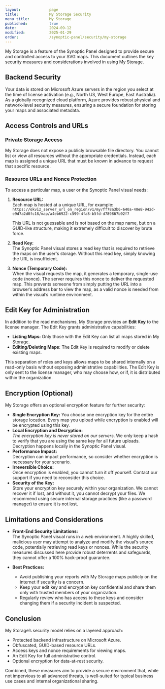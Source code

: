 ```yaml
---
layout:             page
title:              My Storage Security
menu_title:         My Storage
published:          true
date:               2024-09-12
modified:           2025-01-29
order:              /synoptic-panel/security/my-storage
---
```


My Storage is a feature of the Synoptic Panel designed to provide secure and controlled access to your SVG maps. This document outlines the key security measures and considerations involved in using My Storage.

## Backend Security

Your data is stored on Microsoft Azure servers in the region you select at the time of license activation (e.g., North US, West Europe, East Australia). As a globally recognized cloud platform, Azure provides robust physical and network-level security measures, ensuring a secure foundation for storing your maps and associated metadata.

## Access Controls and URLs

### Private Storage Access
My Storage does not expose a publicly browsable file directory. You cannot list or view all resources without the appropriate credentials. Instead, each map is assigned a unique URL that must be known in advance to request that specific resource.

### Resource URLs and Nonce Protection
To access a particular map, a user or the Synoptic Panel visual needs:

1. **Resource URL:**  
   Each map is hosted at a unique URL, for example:  
   `https://okviz_server_url_on_region/v1/my/ff78a3b6-640a-40e8-942d-e9d7a2d0fc18/map/a4eb6922-c599-4fa8-b5fd-d789867b92f7`
   
   This URL is not guessable and is not based on the map name, but on a GUID-like structure, making it extremely difficult to discover by brute force.

2. **Read Key:**  
   The Synoptic Panel visual stores a read key that is required to retrieve the maps on the user's storage. Without this read key, simply knowing the URL is insufficient.

3. **Nonce (Temporary Code):**  
   When the visual requests the map, it generates a temporary, single-use code (nonce). The server requires this nonce to deliver the requested map. This prevents someone from simply putting the URL into a browser’s address bar to view the map, as a valid nonce is needed from within the visual’s runtime environment.

## Edit Key for Administration

In addition to the read mechanisms, My Storage provides an **Edit Key** to the license manager. The Edit Key grants administrative capabilities:

- **Listing Maps:** Only those with the Edit Key can list all maps stored in My Storage.
- **Editing/Deleting Maps:** The Edit Key is required to modify or delete existing maps.

This separation of roles and keys allows maps to be shared internally on a read-only basis without exposing administrative capabilities. The Edit Key is only sent to the license manager, who may choose how, or if, it is distributed within the organization.

## Encryption (Optional)

My Storage offers an optional encryption feature for further security:

- **Single Encryption Key:** You choose one encryption key for the entire storage location. Every map you upload while encryption is enabled will be encrypted using this key.
- **Local Encryption and Decryption:**  
  *The encryption key is never stored on our servers*. We only keep a hash to verify that you are using the same key for all future uploads. Decryption happens locally in the Synoptic Panel visual.  
- **Performance Impact:**  
  Decryption can impact performance, so consider whether encryption is necessary for your scenario.
- **Irreversible Choice:**  
  Once encryption is enabled, you cannot turn it off yourself. Contact our support if you need to reconsider this choice.
- **Security of the Key:**  
  Store your encryption key securely within your organization. We cannot recover it if lost, and without it, you cannot decrypt your files. We recommend using secure internal storage practices (like a password manager) to ensure it is not lost.

## Limitations and Considerations

- **Front-End Security Limitations:**  
  The Synoptic Panel visual runs in a web environment. A highly skilled, malicious user may attempt to analyze and modify the visual’s source code, potentially retrieving read keys or nonces. While the security measures discussed here provide robust deterrents and safeguards, they cannot offer a 100% hack-proof guarantee.

- **Best Practices:**  
  - Avoid publishing your reports with My Storage maps publicly on the internet if security is a concern.  
  - Keep your edit key and encryption key confidential and share them only with trusted members of your organization.  
  - Regularly review who has access to these keys and consider changing them if a security incident is suspected.

## Conclusion

My Storage’s security model relies on a layered approach:

- Protected backend infrastructure on Microsoft Azure.
- Obfuscated, GUID-based resource URLs.
- Access keys and nonce requirements for viewing maps.
- An Edit Key for full administrative control.
- Optional encryption for data-at-rest security.

Combined, these measures aim to provide a secure environment that, while not impervious to all advanced threats, is well-suited for typical business use cases and internal organizational sharing.
